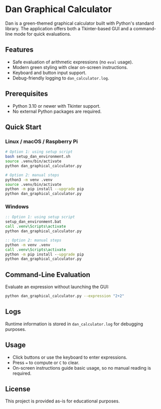 # Dan Graphical Calculator

Dan is a green-themed graphical calculator built with Python's standard library.
The application offers both a Tkinter-based GUI and a command-line mode for quick evaluations.

## Features
- Safe evaluation of arithmetic expressions (no `eval` usage).
- Modern green styling with clear on-screen instructions.
- Keyboard and button input support.
- Debug-friendly logging to `dan_calculator.log`.

## Prerequisites
- Python 3.10 or newer with Tkinter support.
- No external Python packages are required.

## Quick Start
### Linux / macOS / Raspberry Pi
```bash
# Option 1: using setup script
bash setup_dan_environment.sh
source .venv/bin/activate
python dan_graphical_calculator.py

# Option 2: manual steps
python3 -m venv .venv
source .venv/bin/activate
python -m pip install --upgrade pip
python dan_graphical_calculator.py
```

### Windows
```bat
:: Option 1: using setup script
setup_dan_environment.bat
call .venv\Scripts\activate
python dan_graphical_calculator.py

:: Option 2: manual steps
python -m venv .venv
call .venv\Scripts\activate
python -m pip install --upgrade pip
python dan_graphical_calculator.py
```

## Command-Line Evaluation
Evaluate an expression without launching the GUI:
```bash
python dan_graphical_calculator.py --expression "2+2"
```

## Logs
Runtime information is stored in `dan_calculator.log` for debugging purposes.

## Usage
- Click buttons or use the keyboard to enter expressions.
- Press `=` to compute or `C` to clear.
- On-screen instructions guide basic usage, so no manual reading is required.

## License
This project is provided as-is for educational purposes.
